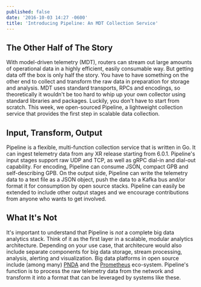 ```yaml
---
published: false
date: '2016-10-03 14:27 -0600'
title: 'Introducing Pipeline: An MDT Collection Service'
---
```

## The Other Half of The Story
With model-driven telemetry (MDT), routers can stream out large amounts of operational data in a highly efficient, easily consumable way.  But getting data off the box is only half the story.  You have to have something on the other end to collect and transform the raw data in preparation for storage and analysis.  MDT uses standard transports, RPCs and encodings, so theoretically it wouldn't be too hard to whip up your own collector using standard libraries and packages.  Luckily, you don't have to start from scratch.  This week, we open-sourced Pipeline, a lightweight collection service that provides the first step in scalable data collection.  

## Input, Transform, Output
Pipeline is a flexible, multi-function collection service that is written in Go.  It can ingest telemetry data from any XR release starting from 6.0.1.  Pipeline's input stages support raw UDP and TCP, as well as gRPC dial-in and dial-out capability. For encoding, Pipeline can consume JSON, compact GPB and self-describing GPB.  On the output side, Pipeline can write the telemetry data to a text file as a JSON object, push the data to a Kafka bus and/or format it for consumption by open source stacks.  Pipeline can easily be extended to include other output stages and we encourage contributions from anyone who wants to get involved.

## What It's Not
It's important to understand that Pipeline is _not_ a complete big data analytics stack.  Think of it as the first layer in a scalable, modular analytics architecture.  Depending on your use case, that architecure would also include separate components for big data storage, stream processing, analysis, alerting and visualization.  Big data platforms in open source include (among many) [PNDA](http://pnda.io/guide) and the [Prometheus](https://prometheus.io/) eco-system.  Pipeline's function is to process the raw telemetry data from the network and transform it into a format that can be leveraged by systems like these.
